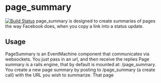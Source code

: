 # page_summary
[![Build Status](https://secure.travis-ci.org/jeffdeville/page_summary.png)](http://travis-ci.org/jeffdeville/page_summary)
page_summary is designed to create summaries of pages the way Facebook does, when you copy a link into a status update.

## Usage
PageSummary is an EventMachine component that communicates via websockets. You just pass in an url, and then receive the replies
Page summary is a rails engine, that by default is mounted at: /page_summary.  You create a new page summary by posting to /page_summary (a create call) with the URL you wish to summarize.  That page 
